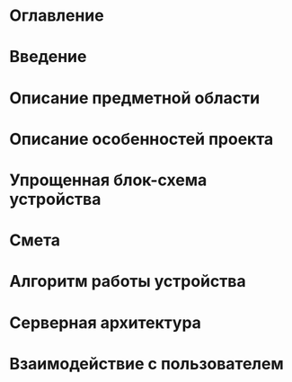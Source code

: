 # Оглавление

# Введение

# Описание предметной области

# Описание особенностей проекта

# Упрощенная блок-схема устройства

# Смета

# Алгоритм работы устройства

# Серверная архитектура

# Взаимодействие с пользователем
